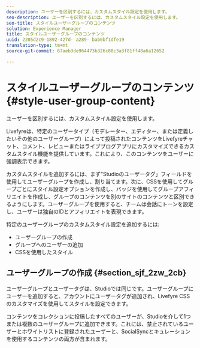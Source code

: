 ```yaml
---
description: ユーザーを区別するには、カスタムスタイル設定を使用します。
seo-description: ユーザーを区別するには、カスタムスタイル設定を使用します。
seo-title: スタイルユーザーグループのコンテンツ
solution: Experience Manager
title: スタイルユーザーグループのコンテンツ
uuid: 2205d2c9-1892-427d- a289- bab0bf1dfe19
translation-type: tm+mt
source-git-commit: 67aeb3de964473b326c88c3a3f81ff48a6a12652

---
```



# スタイルユーザーグループのコンテンツ{#style-user-group-content}

ユーザーを区別するには、カスタムスタイル設定を使用します。

Livefyreは、特定のユーザータイプ（モデレーター、エディター、または定義したいその他のユーザーグループ）によって投稿されたコンテンツをLivefyreチャット、コメント、レビューまたはライブブログアプリにカスタマイズできるカスタムスタイル機能を提供しています。これにより、このコンテンツをユーザーに強調表示できます。

カスタムスタイルを追加するには、まず&quot;Studioのユーザータグ」フィールドを使用してユーザーグループを作成し、割り当てます。次に、CSSを使用してグループごとにスタイル設定オプションを作成し、バッジを使用してグループアフィリエイトを作成し、グループのコンテンツを別のサイトのコンテンツと区別できるようにします。ユーザーグループを使用すると、チームは会話にトーンを設定し、ユーザーは独自のIDとアフィリエイトを表現できます。

特定のユーザーグループのカスタムスタイル設定を追加するには:

* ユーザーグループの作成
* グループへのユーザーの追加
* CSSを使用したスタイル

## ユーザーグループの作成 {#section_sjf_2zw_2cb}

ユーザーグループとユーザータグは、Studioでは同じです。ユーザーグループにユーザーを追加すると、アカウントにユーザータグが追加され、Livefyre CSSのカスタマイズを使用してスタイルを設定できます。

コンテンツをコレクションに投稿したすべてのユーザーが、Studioを介して1つまたは複数のユーザーグループに追加できます。これには、禁止されているユーザーとホワイトリストに登録されたユーザーと、SocialSyncとキュレーションを使用するコンテンツの両方が含まれます。
